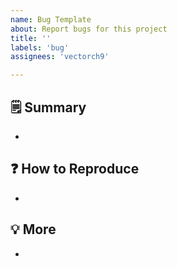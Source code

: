 ```yaml
---
name: Bug Template
about: Report bugs for this project
title: ''
labels: 'bug'
assignees: 'vectorch9'

---
```


<!-- Describe about bugs -->
<!-- 버그에 대해 간략히 설명해주세요 -->
## 🗒 Summary
- 

<!-- Describe how to reproduce bugs -->
<!-- 버그가 발생하는 과정에 대해 설명해주세요 -->
## ❓ How to Reproduce
- 

<!-- Something to say more about bugs -->
<!-- 버그와 관련된 추가로 하고싶은 말 -->
## 💡 More
- 
